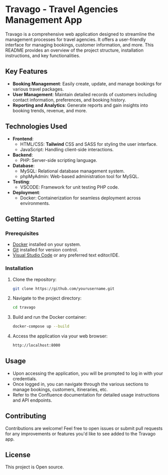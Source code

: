 # Travago - Travel Agencies Management App

Travago is a comprehensive web application designed to streamline the management processes for travel agencies. It offers a user-friendly interface for managing bookings, customer information, and more. This README provides an overview of the project structure, installation instructions, and key functionalities.

## Key Features

- **Booking Management**: Easily create, update, and manage bookings for various travel packages.
- **User Management**: Maintain detailed records of customers including contact information, preferences, and booking history.
- **Reporting and Analytics**: Generate reports and gain insights into booking trends, revenue, and more.

## Technologies Used

- **Frontend**:
  - HTML/CSS: **Tailwind** CSS and SASS for styling the user interface.
  - JavaScript: Handling client-side interactions.
- **Backend**:
  - PHP: Server-side scripting language.
- **Database**:
  - MySQL: Relational database management system.
  - phpMyAdmin: Web-based administration tool for MySQL.
- **Testing**:
  - VSCODE: Framework for unit testing PHP code.
- **Deployment**:
  - Docker: Containerization for seamless deployment across environments.

## Getting Started

### Prerequisites

- [Docker](https://www.docker.com/) installed on your system.
- [Git](https://git-scm.com/) installed for version control.
- [Visual Studio Code](https://code.visualstudio.com/) or any preferred text editor/IDE.

### Installation

1. Clone the repository:

    ```bash
    git clone https://github.com/yourusername.git
    ```

2. Navigate to the project directory:

    ```bash
    cd travago
    ```

3. Build and run the Docker container:

    ```bash
    docker-compose up --build
    ```

4. Access the application via your web browser:

    ```bash
    http://localhost:8000
    ```

## Usage

- Upon accessing the application, you will be prompted to log in with your credentials.
- Once logged in, you can navigate through the various sections to manage bookings, customers, itineraries, etc.
- Refer to the Confluence documentation for detailed usage instructions and API endpoints.

## Contributing

Contributions are welcome! Feel free to open issues or submit pull requests for any improvements or features you'd like to see added to the Travago app.

## License

This project is Open source.
